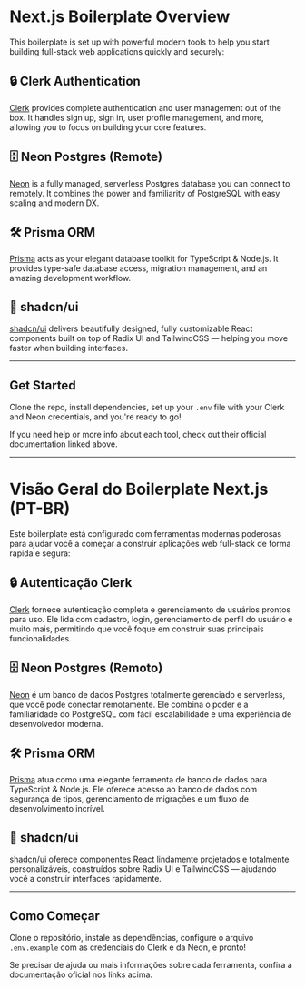 # Next.js Boilerplate Overview

This boilerplate is set up with powerful modern tools to help you start building full-stack web applications quickly and securely:

## 🔒 Clerk Authentication

[Clerk](https://clerk.com/) provides complete authentication and user management out of the box. It handles sign up, sign in, user profile management, and more, allowing you to focus on building your core features.

## 🗄️ Neon Postgres (Remote)

[Neon](https://neon.tech/) is a fully managed, serverless Postgres database you can connect to remotely. It combines the power and familiarity of PostgreSQL with easy scaling and modern DX.

## 🛠️ Prisma ORM

[Prisma](https://www.prisma.io/) acts as your elegant database toolkit for TypeScript & Node.js. It provides type-safe database access, migration management, and an amazing development workflow.

## 🎨 shadcn/ui

[shadcn/ui](https://ui.shadcn.com/) delivers beautifully designed, fully customizable React components built on top of Radix UI and TailwindCSS — helping you move faster when building interfaces.

---

## Get Started

Clone the repo, install dependencies, set up your `.env` file with your Clerk and Neon credentials, and you're ready to go!

If you need help or more info about each tool, check out their official documentation linked above.

---

# Visão Geral do Boilerplate Next.js (PT-BR)

Este boilerplate está configurado com ferramentas modernas poderosas para ajudar você a começar a construir aplicações web full-stack de forma rápida e segura:

## 🔒 Autenticação Clerk

[Clerk](https://clerk.com/) fornece autenticação completa e gerenciamento de usuários prontos para uso. Ele lida com cadastro, login, gerenciamento de perfil do usuário e muito mais, permitindo que você foque em construir suas principais funcionalidades.

## 🗄️ Neon Postgres (Remoto)

[Neon](https://neon.tech/) é um banco de dados Postgres totalmente gerenciado e serverless, que você pode conectar remotamente. Ele combina o poder e a familiaridade do PostgreSQL com fácil escalabilidade e uma experiência de desenvolvedor moderna.

## 🛠️ Prisma ORM

[Prisma](https://www.prisma.io/) atua como uma elegante ferramenta de banco de dados para TypeScript & Node.js. Ele oferece acesso ao banco de dados com segurança de tipos, gerenciamento de migrações e um fluxo de desenvolvimento incrível.

## 🎨 shadcn/ui

[shadcn/ui](https://ui.shadcn.com/) oferece componentes React lindamente projetados e totalmente personalizáveis, construídos sobre Radix UI e TailwindCSS — ajudando você a construir interfaces rapidamente.

---

## Como Começar

Clone o repositório, instale as dependências, configure o arquivo `.env.example` com as credenciais do Clerk e da Neon, e pronto!

Se precisar de ajuda ou mais informações sobre cada ferramenta, confira a documentação oficial nos links acima.

